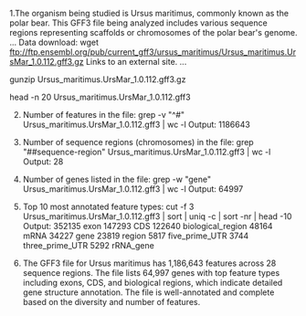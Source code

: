 1.The organism being studied is Ursus maritimus, commonly known as the polar bear. This GFF3 file being analyzed includes various sequence regions representing scaffolds or chromosomes of the polar bear's genome.
...
Data download: wget ftp://ftp.ensembl.org/pub/current_gff3/ursus_maritimus/Ursus_maritimus.UrsMar_1.0.112.gff3.gz Links to an external site.
...

gunzip Ursus_maritimus.UrsMar_1.0.112.gff3.gz

head -n 20 Ursus_maritimus.UrsMar_1.0.112.gff3

2. Number of features in the file:
   grep -v "^#" Ursus_maritimus.UrsMar_1.0.112.gff3 | wc -l
   Output: 1186643

3. Number of sequence regions (chromosomes) in the file:
   grep "##sequence-region" Ursus_maritimus.UrsMar_1.0.112.gff3 | wc -l
   Output: 28

4. Number of genes listed in the file:
  grep -w "gene" Ursus_maritimus.UrsMar_1.0.112.gff3 | wc -l
   Output: 64997

5. Top 10 most annotated feature types:
    cut -f 3 Ursus_maritimus.UrsMar_1.0.112.gff3 | sort | uniq -c | sort -nr | head -10
   Output:
   352135  exon
   147293  CDS
   122640  biological_region
   48164   mRNA
   34227   gene
   23819   region
   5817    five_prime_UTR
   3744    three_prime_UTR
   5292    rRNA_gene

6. The GFF3 file for Ursus maritimus has 1,186,643 features across 28 sequence regions. The file lists 64,997 genes with top feature types including exons, CDS, and biological regions, which indicate detailed gene structure annotation. The file is well-annotated and complete based on the diversity and number of features.
